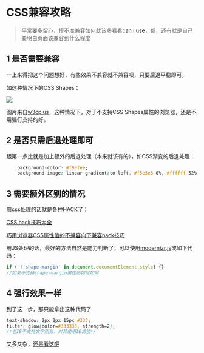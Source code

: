 # CSS兼容攻略

> 平常要多留心，摸不准兼容如何就该多看看[can i use](http://caniuse.com/)，额，还有就是自己要明白页面该兼容到什么程度

## 1 是否需要兼容

一上来得把这个问题想好，有些效果不兼容就不兼容呗，只要后退平稳即可，

如这种情况下的CSS Shapes：

![](http://ww3.sinaimg.cn/large/6c7bfb12gw1fbrd9ufoqej20850jvdhc.jpg)

图片来自[w3cplus](http://www.w3cplus.com/css3/why-you-should-be-excited-about-css-shapes.html)，这种情况下，对于不支持CSS Shapes属性的浏览器，还是不用强行支持的好。

## 2 是否只需后退处理即可

跟第一点比就是加上额外的后退处理（本来就该有的），如CSS渐变的后退处理：

```css
    background-color: #f9efee;
    background-image: linear-gradient(to left, #f5e5e3 0%, #ffffff 52%, #f5e5e3 100%);
```
## 3 需要额外区别的情况

用css处理的话就是各种HACK了：

[CSS hack技巧大全](http://www.duitang.com/static/csshack.html)

[巧用浏览器CSS属性值的不兼容向下兼容hack技巧](http://www.zhangxinxu.com/wordpress/2016/10/browser-css-property-down-compatible-hack-technology/)

用JS处理的话，最好的方法自然是能力判断了，可以使用[modernizr.js](http://www.modernizr.com/)或如下代码：

```js
if ( !'shape-margin' in document.documentElement.style) {}
//如果不支持shape-margin属性则如何如何
```

## 4 强行效果一样

到了这一步，那只能拿出这种代码了

```css
text-shadow: 2px 2px 15px #333;
filter: glow(color=#333333, strength=2);
/*老IE不支持文字阴影，对其使用IE滤镜*/
```

又多又杂，[还是看这吧](http://www.zhangxinxu.com/wordpress/?s=%E5%85%BC%E5%AE%B9)

